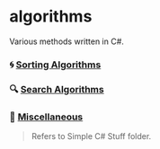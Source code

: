 # algorithms

Various methods written in C#.  

### :cyclone: [Sorting Algorithms](https://github.com/Bubblemelon/algorithms/tree/master/Sorting%20Algorithms)  

### :mag: [Search Algorithms]()

### :leaves: [Miscellaneous](https://github.com/Bubblemelon/algorithms/tree/master/Simple%20C%23%20Stuff)

> Refers to Simple C# Stuff folder.
